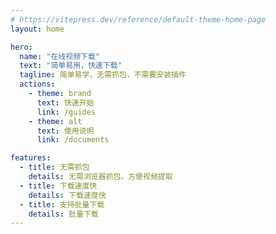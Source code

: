 ```yaml
---
# https://vitepress.dev/reference/default-theme-home-page
layout: home

hero:
  name: "在线视频下载"
  text: "简单易用，快速下载"
  tagline: 简单易学，无需抓包，不需要安装插件
  actions:
    - theme: brand
      text: 快速开始
      link: /guides
    - theme: alt
      text: 使用说明
      link: /documents

features:
  - title: 无需抓包
    details: 无需浏览器抓包，方便视频提取
  - title: 下载速度快
    details: 下载速度快
  - title: 支持批量下载
    details: 批量下载
---
```

